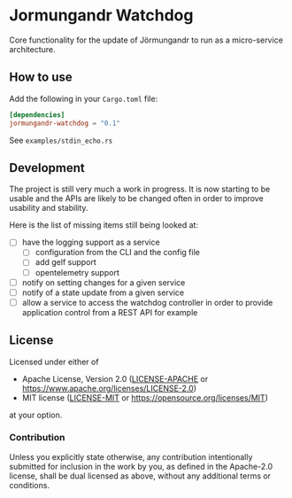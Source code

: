 # Jormungandr Watchdog

Core functionality for the update of Jörmungandr to run as a micro-service
architecture.

## How to use

Add the following in your `Cargo.toml` file:

```toml
[dependencies]
jormungandr-watchdog = "0.1"
```

See `examples/stdin_echo.rs`

## Development

The project is still very much a work in progress. It is now starting to be
usable and the APIs are likely to be changed often in order to improve usability
and stability.

Here is the list of missing items still being looked at:

- [ ] have the logging support as a service
    - [ ] configuration from the CLI and the config file
    - [ ] add gelf support
    - [ ] opentelemetry support
- [ ] notify on setting changes for a given service
- [ ] notify of a state update from a given service
- [ ] allow a service to access the watchdog controller in order to provide
      application control from a REST API for example

## License

Licensed under either of

- Apache License, Version 2.0 ([LICENSE-APACHE](LICENSE-APACHE) or <https://www.apache.org/licenses/LICENSE-2.0>)
- MIT license ([LICENSE-MIT](LICENSE-MIT) or <https://opensource.org/licenses/MIT>)

at your option.

### Contribution

Unless you explicitly state otherwise, any contribution intentionally submitted
for inclusion in the work by you, as defined in the Apache-2.0 license, shall be
dual licensed as above, without any additional terms or conditions.